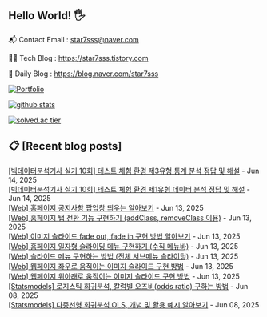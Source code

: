 ## Hello World! 🖐

📬 Contact Email : star7sss@naver.com

👨‍💻 Tech Blog : https://star7sss.tistory.com

🤪 Daily Blog : https://blog.naver.com/star7sss

[![Portfolio](https://img.shields.io/badge/Portfolio-%23000000.svg?style=for-the-badge&logo=firefox&logoColor=#FF7139)](https://fern-way-13f.notion.site/Jang-Thang-3b7b327981a2456c8ee5952eadb848b9)

[![github stats](https://github-readme-stats.vercel.app/api?username=jangThang&show_icons=true&hide_border=False)](https://star7sss.tistory.com)

[![solved.ac tier](http://mazassumnida.wtf/api/v2/generate_badge?boj=star7sss)](https://solved.ac/star7sss)

## 📋 [Recent blog posts]
[[빅데이터분석기사 실기 10회] 테스트 체험 환경 제3유형 통계 분석 정답 및 해설](https://star7sss.tistory.com/1068) - Jun 14, 2025<br>
[[빅데이터분석기사 실기 10회] 테스트 체험 환경 제1유형 데이터 분석 정답 및 해설](https://star7sss.tistory.com/1067) - Jun 14, 2025<br>
[[Web] 홈페이지 공지사항 팝업창 띄우는 알아보기](https://star7sss.tistory.com/1066) - Jun 13, 2025<br>
[[Web] 홈페이지 탭 전환 기능 구현하기 (addClass, removeClass 이용)](https://star7sss.tistory.com/1065) - Jun 13, 2025<br>
[[Web] 이미지 슬라이드 fade out, fade in 구현 방법 알아보기](https://star7sss.tistory.com/1064) - Jun 13, 2025<br>
[[Web] 홈페이지 일자형 슬라이딩 메뉴 구현하기 (수직 메뉴바)](https://star7sss.tistory.com/1063) - Jun 13, 2025<br>
[[Web] 슬라이드 메뉴 구현하는 방법 (전체 서브메뉴 슬라이딩)](https://star7sss.tistory.com/1062) - Jun 13, 2025<br>
[[Web] 웹페이지 좌우로 움직이는 이미지 슬라이드 구현 방법](https://star7sss.tistory.com/1061) - Jun 13, 2025<br>
[[Web] 웹페이지 위아래로 움직이는 이미지 슬라이드 구현 방법](https://star7sss.tistory.com/1060) - Jun 13, 2025<br>
[[Statsmodels] 로지스틱 회귀분석, 칼럼별 오즈비(odds ratio) 구하는 방법](https://star7sss.tistory.com/1059) - Jun 08, 2025<br>
[[Statsmodels] 다중선형 회귀분석 OLS, 개념 및 활용 예시 알아보기](https://star7sss.tistory.com/1058) - Jun 08, 2025<br>
